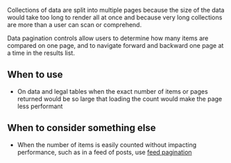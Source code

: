 Collections of data are split into multiple pages because the size of the data would take too long to render all at once and because very long collections are more than a user can scan or comprehend.

Data pagination controls allow users to determine how many items are compared on one page, and to navigate forward and backward one page at a time in the results list.

## When to use
- On data and legal tables when the exact number of items or pages returned would be so large that loading the count would make the page less performant

## When to consider something else
- When the number of items is easily counted without impacting performance, such as in a feed of posts, use [feed pagination](/components/detail/feed-pagination)

